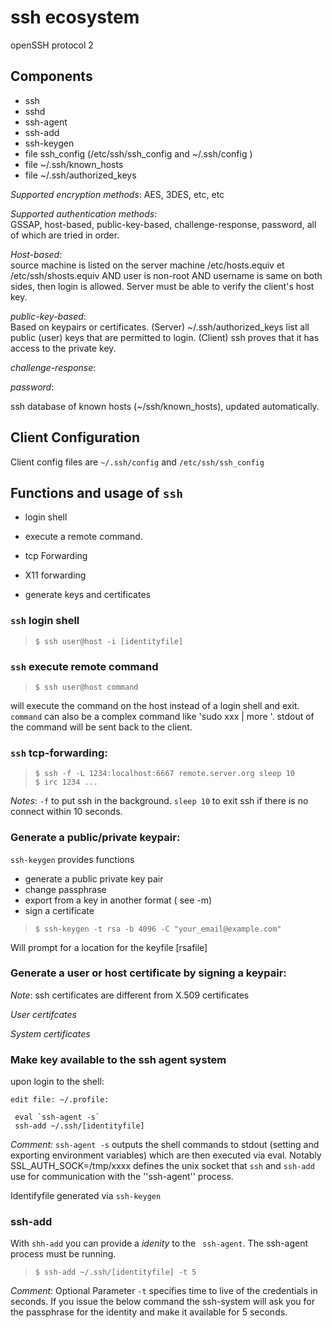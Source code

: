 # ssh ecosystem

openSSH protocol 2

## Components

- ssh
- sshd
- ssh-agent 
- ssh-add 
- ssh-keygen 
- file ssh_config (/etc/ssh/ssh_config and ~/.ssh/config )
- file ~/.ssh/known_hosts
- file ~/.ssh/authorized_keys

*Supported encryption methods*: AES, 3DES, etc, etc

*Supported authentication methods*:<br>
GSSAP, host-based, public-key-based, challenge-response, password, all of which are tried in order.

*Host-based*:<br> 
source machine is listed on the server machine /etc/hosts.equiv et /etc/ssh/shosts.equiv AND user is non-root AND username is same on both sides, then login is allowed. Server must be able to verify the client's host key.

*public-key-based*:<br> 
Based on keypairs or certificates. 
(Server) ~/.ssh/authorized_keys list all public (user) keys that are permitted to login. (Client) ssh proves that it has access to the private key. 

*challenge-response*:

*password*:

ssh database of known hosts (~/ssh/known_hosts), updated automatically.

## Client Configuration

Client config files are ``~/.ssh/config`` and ``/etc/ssh/ssh_config``

## Functions and usage of ``ssh``
- login shell 
- execute a remote command.
- tcp Forwarding
- X11 forwarding

- generate keys and certificates

### ``ssh`` login shell

> ``$ ssh user@host -i [identityfile]``

### ``ssh`` execute remote command

> ``$ ssh user@host command``

will execute the command on the host instead of a login shell and exit. ``command`` can also be a complex command like 'sudo xxx | more '. stdout of the command will be sent back to the client.

### ``ssh`` tcp-forwarding:
> ``$ ssh -f -L 1234:localhost:6667 remote.server.org sleep 10  `` <br>
> ``$ irc 1234 ...``

*Notes*: ``-f`` to put ssh in the background. ``sleep 10`` to exit ssh if there is no connect within 10 seconds.

### Generate a public/private keypair:

``ssh-keygen`` provides functions
* generate a public private key pair
* change passphrase
* export from a key in another format ( see -m)
* sign a certificate

> ``$ ssh-keygen -t rsa -b 4096 -C "your_email@example.com"``

Will prompt for a location for the keyfile [rsafile]


### Generate a user or host certificate by signing a keypair:

*Note*: ssh certificates are different from X.509 certificates

*User certifcates*

*System certificates*


### Make key available to the ssh agent system

upon login to the shell:

 ```edit file: ~/.profile:```
```
 eval `ssh-agent -s` 
 ssh-add ~/.ssh/[identityfile] 
```

*Comment:*
``ssh-agent -s`` outputs the  shell commands to stdout (setting and exporting environment variables) which are then executed via eval. Notably SSL_AUTH_SOCK=/tmp/xxxx defines the unix socket that ``ssh`` and ``ssh-add`` use for communication with the ''ssh-agent'' process.

Identifyfile generated via ``ssh-keygen``

### ssh-add

With `shh-add` you can provide a *idenity* to the `` ssh-agent``.
The ssh-agent process must be running.

> ``$ ssh-add ~/.ssh/[identityfile] -t 5``

*Comment*:
Optional Parameter `-t` specifies time to live of the credentials in seconds. If you issue the below command the ssh-system will ask you for the passphrase for the identity and make it available for 5 seconds.




